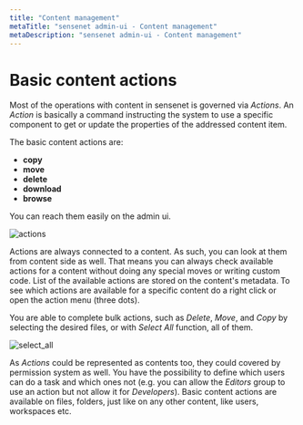 ```yaml
---
title: "Content management"
metaTitle: "sensenet admin-ui - Content management"
metaDescription: "sensenet admin-ui - Content management"
---
```



# Basic content actions

Most of the operations with content in sensenet is governed via _Actions_. An _Action_ is basically a command instructing the system to use a specific component to get or update the properties of the addressed content item.

The basic content actions are:
- **copy**
- **move**
- **delete**
- **download**
- **browse**

You can reach them easily on the admin ui.

![actions](../../concepts/img/actions.gif)

Actions are always connected to a content. As such, you can look at them from content side as well. That means you can always check available actions for a content without doing any special moves or writing custom code.
List of the available actions are stored on the content's metadata.
To see which actions are available for a specific content do a right click or open the action menu (three dots).

You are able to complete bulk actions, such as _Delete_, _Move_, and _Copy_ by selecting the desired files, or with _Select All_ function, all of them.

![select_all](../img/select_all.png)

As _Actions_ could be represented as contents too, they could covered by permission system as well. You have the possibility to define which users can do a task and which ones not (e.g. you can allow the _Editors_ group to use an action but not allow it for _Developers_).
Basic content actions are available on files, folders, just like on any other content, like users, workspaces etc.
